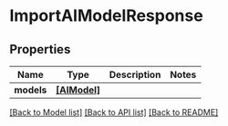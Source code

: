 # ImportAIModelResponse


## Properties
Name | Type | Description | Notes
------------ | ------------- | ------------- | -------------
**models** | [**[AIModel]**](AIModel.md) |  | 

[[Back to Model list]](../#documentation-for-models) [[Back to API list]](../#documentation-for-api-endpoints) [[Back to README]](../)


